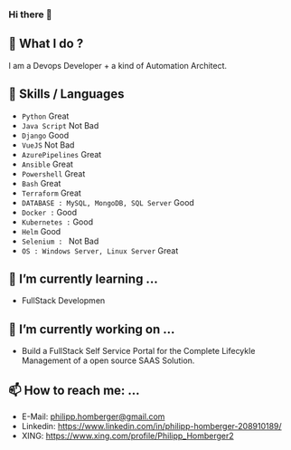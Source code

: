 ### Hi there 👋

<!--
**philipphomberger/philipphomberger** is a ✨ _special_ ✨ repository because its `README.md` (this file) appears on your GitHub profile.

Here are some ideas to get you started:

- 🔭 I’m currently working on ...
- 🌱 I’m currently learning ...
- 👯 I’m looking to collaborate on ...
- 🤔 I’m looking for help with ...
- 💬 Ask me about ...
- 📫 How to reach me: ...
- 😄 Pronouns: ...
- ⚡ Fun fact: ...
-->
## 🔭 What I do ? 

I am a Devops Developer + a kind of Automation Architect.

## 👯 Skills / Languages
- `Python` Great
- `Java Script` Not Bad
- `Django` Good
- `VueJS` Not Bad
- `AzurePipelines` Great
- `Ansible` Great
- `Powershell` Great
- `Bash` Great
- `Terraform` Great
- `DATABASE : MySQL, MongoDB, SQL Server` Good
- `Docker :` Good
- `Kubernetes :` Good
- `Helm` Good
- `Selenium : ` Not Bad
- `OS : Windows Server, Linux Server` Great

## 🌱 I’m currently learning ...
- FullStack Developmen


## 🔭 I’m currently working on ...
- Build a FullStack Self Service Portal for the Complete Lifecykle Management of a open source SAAS Solution. 

## 📫 How to reach me: ...
- E-Mail: philipp.homberger@gmail.com
- Linkedin: https://www.linkedin.com/in/philipp-homberger-208910189/
- XING: https://www.xing.com/profile/Philipp_Homberger2

